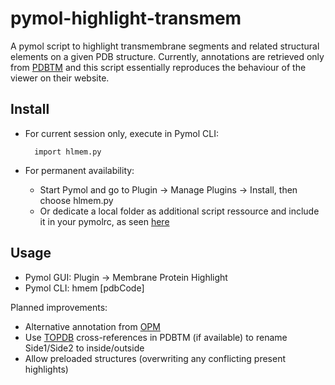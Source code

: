 pymol-highlight-transmem
========================
A pymol script to highlight transmembrane segments and related structural elements on a given PDB structure.
Currently, annotations are retrieved only from [PDBTM][1] and this script essentially reproduces the behaviour of the viewer on their website.

Install
-------
* For current session only, execute in Pymol CLI:

        import hlmem.py
* For permanent availability:
    * Start Pymol and go to Plugin -> Manage Plugins -> Install, then choose hlmem.py
    * Or dedicate a local folder as additional script ressource and include it in your pymolrc, as seen [here][4]

Usage
-----
* Pymol GUI: Plugin -> Membrane Protein Highlight
* Pymol CLI: hmem [pdbCode]

Planned improvements:
* Alternative annotation from [OPM][2]
* Use [TOPDB][3] cross-references in PDBTM (if available) to rename Side1/Side2 to inside/outside
* Allow preloaded structures (overwriting any conflicting present highlights) 

[1]: http://pdbtm.enzim.hu/
[2]: http://opm.phar.umich.edu/
[3]: http://topdb.enzim.hu/
[4]: http://www.pymolwiki.org/index.php/Git_install_scripts#Adding_Pymol-script-repo_to_PyMOL_search_path